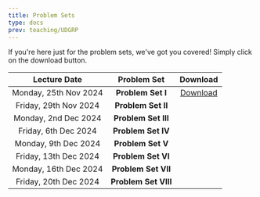 ```yaml
---
title: Problem Sets
type: docs
prev: teaching/UDGRP
---
```

If you're here just for the problem sets, we've got you covered! Simply click on the download button.

|     Lecture Date      |      Problem Set      |     Download     |
|:---------------------:|:---------------------:|:----------------:|
| Monday, 25th Nov 2024 | **Problem Set I**     | [Download](https://github.com/maltreanungkur/web/blob/main/documents/GGT_P1.pdf)    |
| Friday, 29th Nov 2024 | **Problem Set II**    |   |
| Monday, 2nd Dec 2024 | **Problem Set III**   |   |
| Friday, 6th Dec 2024 | **Problem Set IV**    |   |
| Monday, 9th Dec 2024 | **Problem Set V**     |   |
| Friday, 13th Dec 2024 | **Problem Set VI**    |   |
| Monday, 16th Dec 2024 | **Problem Set VII**   |   |
| Friday, 20th Dec 2024 | **Problem Set VIII**  |   |
